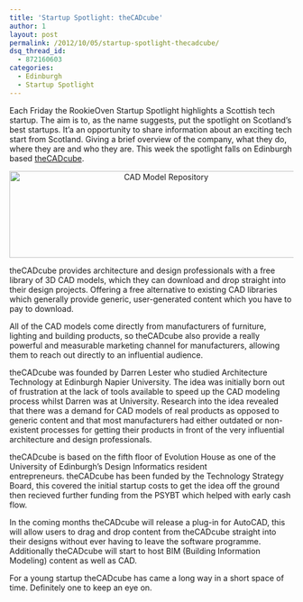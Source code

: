 ```yaml
---
title: 'Startup Spotlight: theCADcube'
author: 1
layout: post
permalink: /2012/10/05/startup-spotlight-thecadcube/
dsq_thread_id:
  - 872160603
categories:
  - Edinburgh
  - Startup Spotlight
---
```

Each Friday the RookieOven Startup Spotlight highlights a Scottish tech startup. The aim is to, as the name suggests, put the spotlight on Scotland’s best startups. It&#8217;a an opportunity to share information about an exciting tech start from Scotland. Giving a brief overview of the company, what they do, where they are and who they are. This week the spotlight falls on Edinburgh based [theCADcube][1].

<p style="text-align: center;">
  <a href="http://www.rookieoven.com/wp-content/uploads/2012/10/thecadcube-NEW-LOGO-web.png"><img class="size-full wp-image-3711 aligncenter" title="thecadcube-logo" src="http://www.rookieoven.com/wp-content/uploads/2012/10/thecadcube-NEW-LOGO-web.png" alt="CAD Model Repository" width="540" height="154" /></a>
</p>

theCADcube provides architecture and design professionals with a free library of 3D CAD models, which they can download and drop straight into their design projects. Offering a free alternative to existing CAD libraries which generally provide generic, user-generated content which you have to pay to download.

All of the CAD models come directly from manufacturers of furniture, lighting and building products, so theCADcube also provide a really powerful and measurable marketing channel for manufacturers, allowing them to reach out directly to an influential audience.

theCADcube was founded by Darren Lester who studied Architecture Technology at Edinburgh Napier University. The idea was initially born out of frustration at the lack of tools available to speed up the CAD modeling process whilst Darren was at University. Research into the idea revealed that there was a demand for CAD models of real products as opposed to generic content and that most manufacturers had either outdated or non-existent processes for getting their products in front of the very influential architecture and design professionals.



theCADcube is based on the fifth floor of Evolution House as one of the University of Edinburgh’s Design Informatics resident entrepreneurs. theCADcube has been funded by the Technology Strategy Board, this covered the initial startup costs to get the idea off the ground then recieved further funding from the PSYBT which helped with early cash flow.

In the coming months theCADcube will release a plug-in for AutoCAD, this will allow users to drag and drop content from theCADcube straight into their designs without ever having to leave the software programme. Additionally theCADcube will start to host BIM (Building Information Modeling) content as well as CAD.

For a young startup theCADcube has came a long way in a short space of time. Definitely one to keep an eye on.

 [1]: http://www.thecadcube.co.uk/ "the CAD cube CAD file repository "
